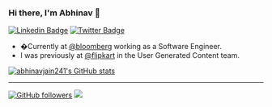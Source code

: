 <!--
**abhinavjain241/abhinavjain241** is a ✨ _special_ ✨ repository because its `README.md` (this file) appears on your GitHub profile.

Here are some ideas to get you started:

- 🔭 I’m currently working on ...
- 🌱 I’m currently learning ...
- 👯 I’m looking to collaborate on ...
- 🤔 I’m looking for help with ...
- 💬 Ask me about ...
- 📫 How to reach me: ...
- 😄 Pronouns: ...
- ⚡ Fun fact: ...
-->

### Hi there, I'm Abhinav 👋


[![Linkedin Badge](https://img.shields.io/badge/abhinavjain241-0077b5?style=flat-square&logo=Linkedin&logoColor=white&labelColor=0077b5&link=https://www.linkedin.com/in/abhinavjain241/)](https://www.linkedin.com/in/abhinavjain241/)
[![Twitter Badge](https://img.shields.io/badge/-@abhinavjain241-1ca0f1?style=flat-square&labelColor=1ca0f1&logo=twitter&logoColor=white&link=https://twitter.com/abhinavjain241)](https://twitter.com/abhinavjain241)

- �Currently at [@bloomberg](https://github.com/bloomberg) working as a Software Engineer.
- I was previously at [@flipkart](https://github.com/Flipkart) in the User Generated Content team.

[![abhinavjain241's GitHub stats](https://github-readme-stats.vercel.app/api?username=abhinavjain241&show_icons=true&include_all_commits=true)](https://github.com/abhinavjain241)


----------------
[![GitHub followers](https://img.shields.io/github/followers/abhinavjain241?label=Follow&maxAge=3600&style=flat-square&logo=Github&labelColor=000000&color=000000)](https://github.com/abhinavjain241?tab=followers)
![](https://komarev.com/ghpvc/?username=abhinavjain241&style=flat-square&color=595959)


